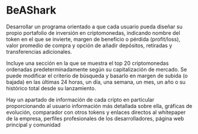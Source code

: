 # BeAShark

Desarrollar un programa orientado a que cada usuario pueda diseñar su propio portafolio de inversión en criptomonedas, indicando nombre del token en el que
se invierte, margen de beneficio o pérdida (profit/loss), valor promedio de compra y opción de añadir depósitos, retiradas y transferencias adicionales.

Incluye una sección en la que se muestra el top 20 criptomonedas ordenadas predeterminadamente según su capitalización de mercado. 
Se puede modificar el criterio de búsqueda y basarlo en margen de subida (o bajada) en las últimas 24 horas, un día, una semana, un mes, un año 
o su histórico total desde su lanzamiento.

Hay un apartado de información de cada cripto en particular proporcionando al usuario información más detallada sobre ella, gráficas de evolución, comparador con
otros tokens y enlaces directos al whitepaper de la empresa, perfiles profesionales de los desarrolladores, página web principal y comunidad
